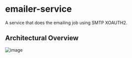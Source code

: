 # emailer-service
A service that does the emailing job using SMTP XOAUTH2.

## Architectural Overview
![image](https://github.com/LorenzoLeonardo/emailer-service/assets/97872577/c29ec95d-39db-4c42-8f15-6ce3dfe17ddb)

